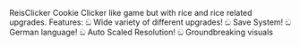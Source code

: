 ReisClicker
Cookie Clicker like game but with rice and rice related upgrades.
Features:
ඞ Wide variety of different upgrades!
ඞ Save System!
ඞ German language!
ඞ Auto Scaled Resolution!
ඞ Groundbreaking visuals

